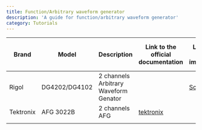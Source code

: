 ```yaml
---
title: Function/Arbitrary waveform generator
description: 'A guide for function/arbitrary waveform generator'
category: Tutorials
---
```


| Brand     | Model         | Description                           | Link to the official documentation | Link to group made implementation                    | Who is using it? | How many ? |
| ----------- | --------------- | --------------------------------------- | ------------------------------------ | ------------------------------------------------------ | ----------------------- | ----------------------- |
| Rigol     | DG4202/DG4102 | 2 channels Arbitrary Waveform Genator |                                    | [ScopeInterface](https://github.com/Quantum-Optics-LKB/ScopeInterface) |                       |
| Tektronix | AFG 3022B     | 2 channels AFG                        |    [tektronix](https://github.com/tektronix)                                |                                                      |                       |
|           |               |                                       |                                    |                                                      |                       |
